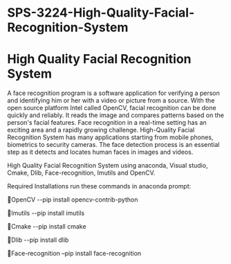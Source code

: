 # SPS-3224-High-Quality-Facial-Recognition-System
<h1>High Quality Facial Recognition System</h1>

A face recognition program is a software application for verifying a person and identifying him or her with a video or picture from a source. With the open source platform Intel called OpenCV, facial recognition can be done quickly and reliably. It reads the image and compares patterns based on the person's facial features. 
Face recognition in a real-time setting has an exciting area and a rapidly growing challenge. High-Quality Facial Recognition System has many applications starting from mobile phones, biometrics to security cameras. The face detection process is an essential step as it detects and locates human faces in images and videos.

High Quality Facial Recognition System using anaconda, Visual studio, Cmake, Dlib, Face-recognition, Imutils and OpenCV.



Required Installations run these commands in anaconda prompt:

OpenCV           --pip install opencv-contrib-python

Imutils          --pip install imutils

Cmake            --pip install cmake

Dlib             --pip install dlib 

Face-recognition –pip install face-recognition



